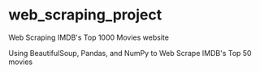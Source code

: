 # web_scraping_project
Web Scraping IMDB's Top 1000 Movies website

Using BeautifulSoup, Pandas, and NumPy to Web Scrape IMDB's Top 50 movies

